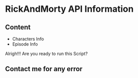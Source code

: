 # RickAndMorty API Information

## Content

- Characters Info
- Episode Info

Alrigh!!! Are you ready to run this Script?
##
## Contact me for any error 
